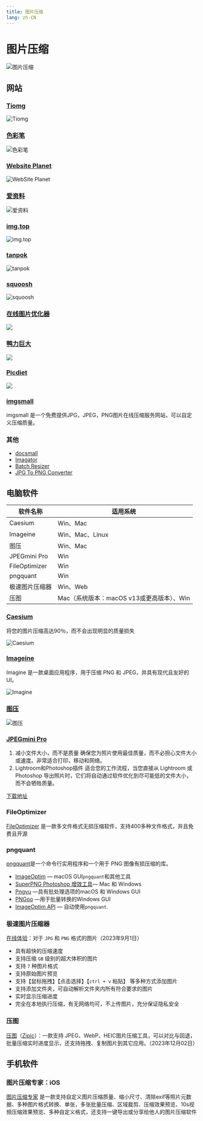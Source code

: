```yaml
---
title: 图片压缩
lang: zh-CN
---
```


# 图片压缩

![图片压缩](https://usacdn.wangdu.site/file/blog-cdn/WP-CDN-02/2023/202302031704963.webp)

## 网站

### [Tiomg](https://tiomg.org/compress-image)

![Tiomg](https://usacdn.wangdu.site/file/blog-cdn/WP-CDN-02/2023/202302031705568.webp)

### [色彩笔](https://www.secaibi.com/tools/)

![色彩笔](https://usacdn.wangdu.site/file/blog-cdn/WP-CDN-02/2023/202302031705001.webp)

### [Website Planet](https://www.websiteplanet.com/zh-hans/webtools/imagecompressor/)

![WebSite Planet](https://usacdn.wangdu.site/file/blog-cdn/WP-CDN-02/2023/202302031705240.webp)

### [爱资料](https://www.toolnb.com/tools-images-imagespngzip.html)

![爱资料](https://usacdn.wangdu.site/file/blog-cdn/WP-CDN-02/2023/202302031705542.webp)

### [img.top](https://img.top/)

![img.top](https://usacdn.wangdu.site/file/blog-cdn/WP-CDN-02/2023/202302031705745.webp)

### [tanpok](https://tool.tanpok.com/#/ImgCompress)

![tanpok](https://usacdn.wangdu.site/file/blog-cdn/WP-CDN-02/2023/202302031705559.webp)

### [squoosh](https://squoosh.app/)

![squoosh](https://usacdn.wangdu.site/file/blog-cdn/WP-CDN-02/2023/202302031706551.webp)

### [在线图片优化器](https://imagecompressor.com/zh/)

![](https://usacdn.wangdu.site/file/blog-cdn/WP-CDN-02/2021/20210709093739.webp)

### [鸭力巨大](http://www.yalijuda.com/)

![](https://usacdn.wangdu.site/file/blog-cdn/WP-CDN/uPic/2021121007.webp)

### [Picdiet](https://www.picdiet.com/zh-cn)

![](https://img1.wangdu.site/202202231342124.webp)

### [imgsmall](https://imgsmall.com/)

imgsmall 是一个免费提供JPG，JPEG，PNG图片在线压缩服务网站，可以自定义压缩质量。

### 其他

- [docsmall](https://docsmall.com/image-compress)
- [Imagator](https://imagator.co/compressor)
- [Batch Resizer](https://batchresizer.com/zh)
- [JPG To PNG Converter](https://jpgtopngconverter.com/)

## 电脑软件

| 软件名称       | 适用系统                                  |
| -------------- | ----------------------------------------- |
| Caesium        | Win、Mac                                  |
| Imageine       | Win、Mac、Linux                           |
| 图压           | Win、Mac                                  |
| JPEGmini Pro   | Win                                       |
| FileOptimizer  | Win                                       |
| pngquant       | Win                                       |
| 极速图片压缩器 | Win、Web                                  |
| 压图           | Mac（系统版本：macOS v13或更高版本）、Win |

### [Caesium](https://saerasoft.com/caesium)

将您的图片压缩高达90％，而不会出现明显的质量损失

![Caesium](https://usacdn.wangdu.site/file/blog-cdn/WP-CDN-02/2021/20210326110307.webp)

### [Imageine](https://github.com/meowtec/Imagine/releases)

Imagine 是一款桌面应用程序，用于压缩 PNG 和 JPEG，并具有现代且友好的 UI。

![Imagine](https://usacdn.wangdu.site/file/blog-cdn/WP-CDN-02/2021/20210330172201.webp)

### [图压](https://tuya.xinxiao.tech/)

![图压](https://usacdn.wangdu.site/file/blog-cdn/WP-CDN-02/2023/202304211047309.webp)

### [JPEGmini Pro](https://www.jpegmini.com/creators)

1. 减小文件大小，而不是质量
   确保您为照片使用最佳质量，而不必担心文件大小或速度。非常适合打印，移动和网络。
2. Lightroom和Photoshop插件
      适合您的工作流程，当您直接从 Lightroom 或 Photoshop 导出照片时，它们将自动通过软件优化到尽可能低的文件大小，而不会牺牲质量。

[下载地址](https://www.123pan.com/s/NFzA-vqOgh)

### FileOptimizer

[FileOptimizer](https://nikkhokkho.sourceforge.io/static.php?page=FileOptimizer) 是一款多文件格式无损压缩软件，支持400多种文件格式，并且免费且开源

### pngquant

[pngquant](https://pngquant.org/#download)是一个命令行实用程序和一个用于 PNG 图像有损压缩的库。

- [ImageOptim](https://imageoptim.com/mac) — macOS GUI`pngquant`和其他工具
- [SuperPNG Photoshop 增效工具](http://www.fnordware.com/superpng/)— Mac 和 Windows
- [Pngyu](https://nukesaq88.github.io/Pngyu/) —具有批处理选项的macOS 和 Windows GUI
- [PNGoo](https://pngquant.org/PNGoo.0.1.1.zip) —用于批量转换的Windows GUI
- [ImageOptim API](https://imageoptim.com/api) — 自动使用`pngquant`.

### 极速图片压缩器

[在线体验](https://www.ticompressor.com/online/)：对于 `JPG` 和 `PNG` 格式的图片（2023年9月1日）

- 具有超快的压缩速度
- 支持压缩 `GB` 级别的超大体积的图片
- 支持 `7` 种图片格式
- 支持原始图片预览
- 支持【鼠标拖拽】【点击选择】【`ctrl + v` 粘贴】 等多种方式添加图片
- 支持添加文件夹，可自动解析文件夹内所有符合要求的图片
- 实时显示压缩进度
- 完全在本地执行压缩，有无网络均可，不上传图片，充分保证隐私安全

### 压图

[压图](https://apps.apple.com/cn/app/%E5%8E%8B%E5%9B%BE/id6462364606?mt=12)（[Zipic](https://zipic.5km.tech/#home)）：一款支持 JPEG、WebP、HEIC图片压缩工具，可以对比与回退，批量压缩实时进度显示，还支持拖拽、复制图片到其它应用。（2023年12月02日）

## 手机软件

### 图片压缩专家：iOS

[图片压缩专家](https://apps.apple.com/cn/app/id1633618170) 是一款支持自定义图片压缩质量、缩小尺寸、清除exif等照片元数据、多种图片格式转换、单张，多张批量压缩、区域裁剪、压缩效果预览、10s视频压缩效果预览、多种自定义格式，还支持一键导出或分享给他人的图片压缩软件